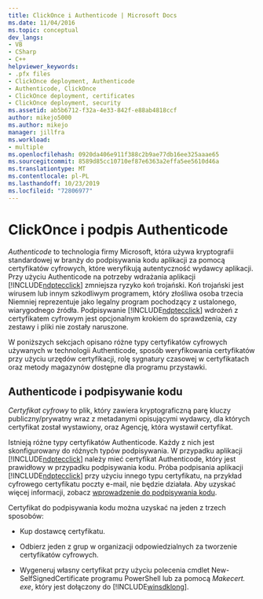 ```yaml
---
title: ClickOnce i Authenticode | Microsoft Docs
ms.date: 11/04/2016
ms.topic: conceptual
dev_langs:
- VB
- CSharp
- C++
helpviewer_keywords:
- .pfx files
- ClickOnce deployment, Authenticode
- Authenticode, ClickOnce
- ClickOnce deployment, certificates
- ClickOnce deployment, security
ms.assetid: ab5b6712-f32a-4e33-842f-e88ab4818ccf
author: mikejo5000
ms.author: mikejo
manager: jillfra
ms.workload:
- multiple
ms.openlocfilehash: 0920da406e911f388c2b9ae77db16ee325aaae65
ms.sourcegitcommit: 8589d85cc10710ef87e6363a2effa5ee5610d46a
ms.translationtype: MT
ms.contentlocale: pl-PL
ms.lasthandoff: 10/23/2019
ms.locfileid: "72806977"
---
```

# <a name="clickonce-and-authenticode"></a>ClickOnce i podpis Authenticode
*Authenticode* to technologia firmy Microsoft, która używa kryptografii standardowej w branży do podpisywania kodu aplikacji za pomocą certyfikatów cyfrowych, które weryfikują autentyczność wydawcy aplikacji. Przy użyciu Authenticode na potrzeby wdrażania aplikacji [!INCLUDE[ndptecclick](../deployment/includes/ndptecclick_md.md)] zmniejsza ryzyko koń trojański. Koń trojański jest wirusem lub innym szkodliwym programem, który złośliwa osoba trzecia Niemniej reprezentuje jako legalny program pochodzący z ustalonego, wiarygodnego źródła. Podpisywanie [!INCLUDE[ndptecclick](../deployment/includes/ndptecclick_md.md)] wdrożeń z certyfikatem cyfrowym jest opcjonalnym krokiem do sprawdzenia, czy zestawy i pliki nie zostały naruszone.

 W poniższych sekcjach opisano różne typy certyfikatów cyfrowych używanych w technologii Authenticode, sposób weryfikowania certyfikatów przy użyciu urzędów certyfikacji, rolę sygnatury czasowej w certyfikatach oraz metody magazynów dostępne dla programu przystawki.

## <a name="authenticode-and-code-signing"></a>Authenticode i podpisywanie kodu
 *Certyfikat cyfrowy* to plik, który zawiera kryptograficzną parę kluczy publiczny/prywatny wraz z metadanymi opisującymi wydawcy, dla których certyfikat został wystawiony, oraz Agencję, która wystawił certyfikat.

 Istnieją różne typy certyfikatów Authenticode. Każdy z nich jest skonfigurowany do różnych typów podpisywania. W przypadku aplikacji [!INCLUDE[ndptecclick](../deployment/includes/ndptecclick_md.md)] należy mieć certyfikat Authenticode, który jest prawidłowy w przypadku podpisywania kodu. Próba podpisania aplikacji [!INCLUDE[ndptecclick](../deployment/includes/ndptecclick_md.md)] przy użyciu innego typu certyfikatu, na przykład cyfrowego certyfikatu poczty e-mail, nie będzie działała. Aby uzyskać więcej informacji, zobacz [wprowadzenie do podpisywania kodu](/windows/desktop/seccrypto/cryptography-tools).

 Certyfikat do podpisywania kodu można uzyskać na jeden z trzech sposobów:

- Kup dostawcę certyfikatu.

- Odbierz jeden z grup w organizacji odpowiedzialnych za tworzenie certyfikatów cyfrowych.

- Wygeneruj własny certyfikat przy użyciu polecenia cmdlet New-SelfSignedCertificate programu PowerShell lub za pomocą *Makecert. exe*, który jest dołączony do [!INCLUDE[winsdklong](../deployment/includes/winsdklong_md.md)].

### <a name="how-using-certificate-authorities-helps-users"></a>Jak korzystanie z urzędów certyfikacji ułatwia użytkownikom
 Certyfikat wygenerowany przy użyciu polecenia New-SelfSignedCertificate lub *Makecert. exe* jest zwykle nazywany certyfikatem *samoobsługowym lub* *testowym*. Ten rodzaj certyfikatu działa tak samo, jak plik *. snk* działa w .NET Framework. Składa się ona wyłącznie z publicznej/prywatnej pary kluczy kryptograficznych i nie zawiera informacji o zweryfikowaniu wydawcy. Za pomocą samoobsługi certyfikatów można wdrażać [!INCLUDE[ndptecclick](../deployment/includes/ndptecclick_md.md)] aplikacje z wysokim zaufaniem w intranecie. Jeśli jednak te aplikacje są uruchamiane na komputerze klienckim, [!INCLUDE[ndptecclick](../deployment/includes/ndptecclick_md.md)] będą identyfikować je jako pochodzące od nieznanego wydawcy. [!INCLUDE[ndptecclick](../deployment/includes/ndptecclick_md.md)] domyślnie aplikacje podpisane przy użyciu samoobsługi certyfikatów i wdrożone za pośrednictwem Internetu nie mogą korzystać z wdrożenia zaufanej aplikacji.

 Z drugiej strony, jeśli otrzymasz certyfikat od urzędu certyfikacji, na przykład dostawcy certyfikatu lub działu w przedsiębiorstwie, certyfikat ten zapewnia większe bezpieczeństwo użytkowników. Nie tylko identyfikuje wydawcę podpisanego oprogramowania, ale weryfikuje tę tożsamość, sprawdzając urząd certyfikacji, który go podpisał. Jeśli urząd certyfikacji nie jest urzędem głównym, w celu sprawdzenia, czy urząd certyfikacji jest autoryzowany do wystawiania certyfikatów, będzie również "łańcuch" z powrotem do urzędu głównego. Aby zwiększyć bezpieczeństwo, należy użyć certyfikatu wystawionego przez urząd certyfikacji, jeśli jest to możliwe.

 Aby uzyskać więcej informacji o generowaniu certyfikatów samoobsługowych, zobacz [New-SelfSignedCertificate](https://technet.microsoft.com/itpro/powershell/windows/pkiclient/new-selfsignedcertificate) lub [MakeCert](/windows/desktop/SecCrypto/makecert).

### <a name="timestamps"></a>Sygnatury czasowe
 Certyfikaty używane do podpisywania aplikacji [!INCLUDE[ndptecclick](../deployment/includes/ndptecclick_md.md)] wygasają po upływie określonego czasu, zwykle dwanaście miesięcy. Aby usunąć konieczność ciągłego ponownego podpisywania aplikacji przy użyciu nowych certyfikatów, [!INCLUDE[ndptecclick](../deployment/includes/ndptecclick_md.md)] obsługuje sygnaturę czasową. Gdy aplikacja jest podpisana sygnaturą czasową, jej certyfikat będzie nadal akceptowany nawet po wygaśnięciu, pod warunkiem, że sygnatura czasowa jest prawidłowa. Pozwala to [!INCLUDE[ndptecclick](../deployment/includes/ndptecclick_md.md)] aplikacjom z wygasłymi certyfikatami, ale prawidłowymi sygnaturami czasowymi, aby pobierać i uruchamiać. Umożliwia także zainstalowanie aplikacji z wygasłymi certyfikatami, aby kontynuować pobieranie i instalowanie aktualizacji.

 Aby dołączyć sygnaturę czasową na serwerze aplikacji, musi być dostępny serwer sygnatur czasowych. Aby uzyskać informacje o sposobach wybierania serwera znacznika czasu, zobacz [How to: Signing Application and Deployment Manifests](../ide/how-to-sign-application-and-deployment-manifests.md).

### <a name="update-expired-certificates"></a>Aktualizowanie wygasłych certyfikatów
 We wcześniejszych wersjach .NET Framework zaktualizowanie aplikacji, której certyfikat wygasł, może spowodować, że aplikacja przestanie działać. Aby rozwiązać ten problem, należy użyć jednej z następujących metod:

- Zaktualizuj .NET Framework do wersji 2,0 SP1 lub nowszej w systemie Windows XP lub w wersji 3,5 lub nowszej w systemie Windows Vista.

- Odinstaluj aplikację i ponownie zainstaluj nową wersję z prawidłowym certyfikatem.

- Utwórz zestaw wiersza polecenia, który aktualizuje certyfikat. Informacje krok po kroku dotyczące tego procesu można znaleźć w [artykule pomoc techniczna firmy Microsoft artykułu 925521](https://support.microsoft.com/help/925521).

### <a name="store-certificates"></a>Certyfikaty magazynu

- Certyfikaty można przechowywać jako plik *PFX* w systemie plików lub przechowywać je wewnątrz kontenera kluczy. Użytkownik w domenie systemu Windows może mieć wiele kontenerów kluczy. Domyślnie program *Makecert. exe* będzie przechowywał certyfikaty w prywatnym kontenerze kluczy, chyba że określisz, że powinien on zapisać go w pliku *PFX* . Program *Mage. exe* i *MageUI. exe*, [!INCLUDE[winsdkshort](../debugger/debug-interface-access/includes/winsdkshort_md.md)] narzędzia do tworzenia [!INCLUDE[ndptecclick](../deployment/includes/ndptecclick_md.md)] wdrożeń, umożliwiają korzystanie z certyfikatów przechowywanych w obu przypadkach.

## <a name="see-also"></a>Zobacz także
- [Bezpieczeństwo i wdrażanie technologii ClickOnce](../deployment/clickonce-security-and-deployment.md)
- [Bezpieczne aplikacje ClickOnce](../deployment/securing-clickonce-applications.md)
- [Omówienie wdrażania zaufanych aplikacji](../deployment/trusted-application-deployment-overview.md)
- [Mage.exe (narzędzie generowania manifestu i edytowania)](/dotnet/framework/tools/mage-exe-manifest-generation-and-editing-tool)
